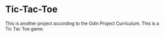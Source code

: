 # Tic-Tac-Toe
This is another project according to the Odin Project Curriculum.
This is a Tic Tac Toe game.
